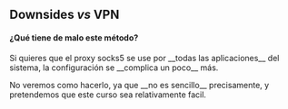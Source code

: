 ## Downsides *vs* VPN

#### ¿Qué tiene de malo este método?
<p>Si quieres que el proxy socks5 se use por __todas las aplicaciones__ del sistema, la configuración se __complica un poco__ más.</p>
<p>No veremos como hacerlo, ya que __no es sencillo__ precisamente, y pretendemos que este curso sea relativamente facil.</p>
